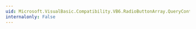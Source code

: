 ```yaml
---
uid: Microsoft.VisualBasic.Compatibility.VB6.RadioButtonArray.QueryContinueDrag
internalonly: False
---
```

